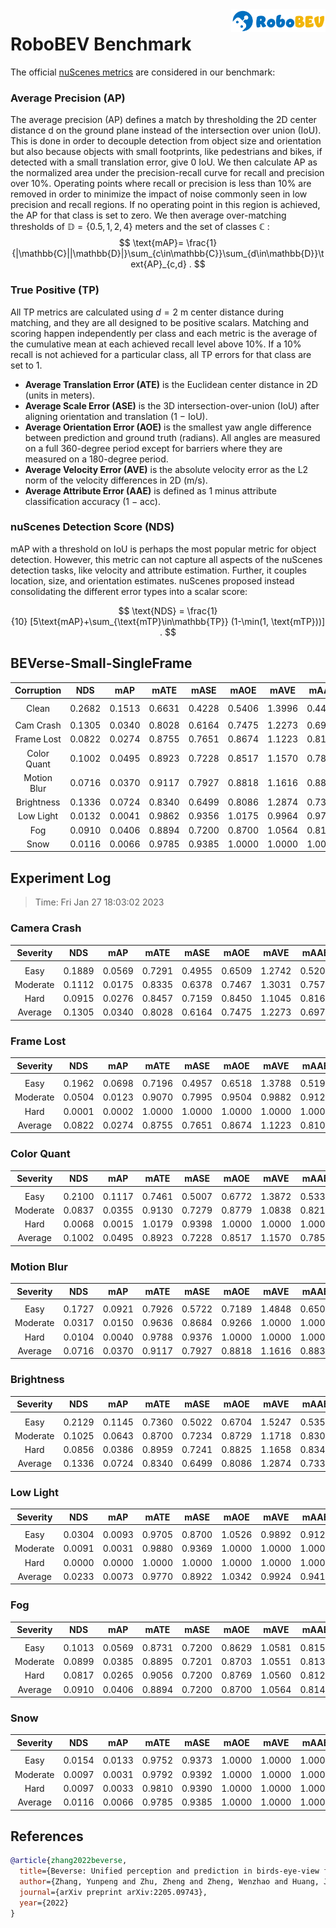 <img src="..\figs\logo2.png" align="right" width="30%">

# RoboBEV Benchmark

The official [nuScenes metrics](https://www.nuscenes.org/object-detection/?externalData=all&mapData=all&modalities=Any) are considered in our benchmark:

### Average Precision (AP)

The average precision (AP) defines a match by thresholding the 2D center distance d on the ground plane instead of the intersection over union (IoU). This is done in order to decouple detection from object size and orientation but also because objects with small footprints, like pedestrians and bikes, if detected with a small translation error, give $0$ IoU.
We then calculate AP as the normalized area under the precision-recall curve for recall and precision over 10%. Operating points where recall or precision is less than $10$% are removed in order to minimize the impact of noise commonly seen in low precision and recall regions. If no operating point in this region is achieved, the AP for that class is set to zero. We then average over-matching thresholds of $\mathbb{D}=\{0.5, 1, 2, 4\}$ meters and the set of classes $\mathbb{C}$ :
$$
\text{mAP}= \frac{1}{|\mathbb{C}||\mathbb{D}|}\sum_{c\in\mathbb{C}}\sum_{d\in\mathbb{D}}\text{AP}_{c,d} .
$$

### True Positive (TP)

All TP metrics are calculated using $d=2$ m center distance during matching, and they are all designed to be positive scalars. Matching and scoring happen independently per class and each metric is the average of the cumulative mean at each achieved recall level above $10$%. If a $10$% recall is not achieved for a particular class, all TP errors for that class are set to $1$. 

- **Average Translation Error (ATE)** is the Euclidean center distance in 2D (units in meters). 
- **Average Scale Error (ASE)** is the 3D intersection-over-union (IoU) after aligning orientation and translation ($1$ − IoU).
- **Average Orientation Error (AOE)** is the smallest yaw angle difference between prediction and ground truth (radians). All angles are measured on a full $360$-degree period except for barriers where they are measured on a $180$-degree period.
- **Average Velocity Error (AVE)** is the absolute velocity error as the L2 norm of the velocity differences in 2D (m/s).
- **Average Attribute Error (AAE)** is defined as $1$ minus attribute classification accuracy ($1$ − acc).

### nuScenes Detection Score (NDS)

mAP with a threshold on IoU is perhaps the most popular metric for object detection. However, this metric can not capture all aspects of the nuScenes detection tasks, like velocity and attribute estimation. Further, it couples location, size, and orientation estimates. nuScenes proposed instead consolidating the different error types into a scalar score:

$$
\text{NDS} = \frac{1}{10} [5\text{mAP}+\sum_{\text{mTP}\in\mathbb{TP}} (1-\min(1, \text{mTP}))] .
$$


## BEVerse-Small-SingleFrame

| **Corruption** | **NDS** | **mAP** | **mATE** | **mASE** | **mAOE** | **mAVE** | **mAAE** |
| :------------: | :-----: | :-----: | :------: | :------: | :------: | :------: | :------: |
|                |         |         |          |          |          |          |          |
|     Clean      | 0.2682 | 0.1513  | 0.6631 | 0.4228 | 0.5406 | 1.3996 | 0.4483 |
|                |         |         |          |          |          |          |          |
|   Cam Crash    | 0.1305    | 0.0340    | 0.8028     | 0.6164     | 0.7475     | 1.2273     | 0.6978     |
|   Frame Lost   | 0.0822    | 0.0274    | 0.8755     | 0.7651     | 0.8674     | 1.1223     | 0.8107     |
|  Color Quant   | 0.1002    | 0.0495    | 0.8923     | 0.7228     | 0.8517     | 1.1570     | 0.7850     |
|  Motion Blur   | 0.0716    | 0.0370    | 0.9117     | 0.7927     | 0.8818     | 1.1616     | 0.8833     |
|   Brightness   | 0.1336    | 0.0724    | 0.8340     | 0.6499     | 0.8086     | 1.2874     | 0.7333     |
|   Low Light    | 0.0132    | 0.0041    | 0.9862     | 0.9356     | 1.0175     | 0.9964     | 0.9707     |
|      Fog       | 0.0910    | 0.0406    | 0.8894     | 0.7200     | 0.8700     | 1.0564     | 0.8140     |
|      Snow      | 0.0116    | 0.0066    | 0.9785     | 0.9385     | 1.0000     | 1.0000     | 1.0000     |


## Experiment Log

> Time: Fri Jan 27 18:03:02 2023


### Camera Crash

| **Severity** | **NDS** | **mAP** | **mATE** | **mASE** | **mAOE** | **mAVE** | **mAAE** |
| :----------: | :-----: | :-----: | :------: | :------: | :------: | :------: | :------: |
|              |         |         |          |          |          |          |          |
|     Easy     | 0.1889    | 0.0569    | 0.7291     | 0.4955     | 0.6509     | 1.2742     | 0.5201     |
|   Moderate   | 0.1112    | 0.0175    | 0.8335     | 0.6378     | 0.7467     | 1.3031     | 0.7570     |
|     Hard     | 0.0915    | 0.0276    | 0.8457     | 0.7159     | 0.8450     | 1.1045     | 0.8163     |
|   Average    | 0.1305    | 0.0340    | 0.8028     | 0.6164     | 0.7475     | 1.2273     | 0.6978     |


### Frame Lost

| **Severity** | **NDS** | **mAP** | **mATE** | **mASE** | **mAOE** | **mAVE** | **mAAE** |
| :----------: | :-----: | :-----: | :------: | :------: | :------: | :------: | :------: |
|              |         |         |          |          |          |          |          |
|     Easy     | 0.1962    | 0.0698    | 0.7196     | 0.4957     | 0.6518     | 1.3788     | 0.5197     |
|   Moderate   | 0.0504    | 0.0123    | 0.9070     | 0.7995     | 0.9504     | 0.9882     | 0.9123     |
|     Hard     | 0.0001    | 0.0002    | 1.0000     | 1.0000     | 1.0000     | 1.0000     | 1.0000     |
|   Average    | 0.0822    | 0.0274    | 0.8755     | 0.7651     | 0.8674     | 1.1223     | 0.8107     |


### Color Quant

| **Severity** | **NDS** | **mAP** | **mATE** | **mASE** | **mAOE** | **mAVE** | **mAAE** |
| :----------: | :-----: | :-----: | :------: | :------: | :------: | :------: | :------: |
|              |         |         |          |          |          |          |          |
|     Easy     | 0.2100    | 0.1117    | 0.7461     | 0.5007     | 0.6772     | 1.3872     | 0.5339     |
|   Moderate   | 0.0837    | 0.0355    | 0.9130     | 0.7279     | 0.8779     | 1.0838     | 0.8211     |
|     Hard     | 0.0068    | 0.0015    | 1.0179     | 0.9398     | 1.0000     | 1.0000     | 1.0000     |
|   Average    | 0.1002    | 0.0495    | 0.8923     | 0.7228     | 0.8517     | 1.1570     | 0.7850     |


### Motion Blur

| **Severity** | **NDS** | **mAP** | **mATE** | **mASE** | **mAOE** | **mAVE** | **mAAE** |
| :----------: | :-----: | :-----: | :------: | :------: | :------: | :------: | :------: |
|              |         |         |          |          |          |          |          |
|     Easy     | 0.1727    | 0.0921    | 0.7926     | 0.5722     | 0.7189     | 1.4848     | 0.6500     |
|   Moderate   | 0.0317    | 0.0150    | 0.9636     | 0.8684     | 0.9266     | 1.0000     | 1.0000     |
|     Hard     | 0.0104    | 0.0040    | 0.9788     | 0.9376     | 1.0000     | 1.0000     | 1.0000     |
|   Average    | 0.0716    | 0.0370    | 0.9117     | 0.7927     | 0.8818     | 1.1616     | 0.8833     |


### Brightness

| **Severity** | **NDS** | **mAP** | **mATE** | **mASE** | **mAOE** | **mAVE** | **mAAE** |
| :----------: | :-----: | :-----: | :------: | :------: | :------: | :------: | :------: |
|              |         |         |          |          |          |          |          |
|     Easy     | 0.2129    | 0.1145    | 0.7360     | 0.5022     | 0.6704     | 1.5247     | 0.5351     |
|   Moderate   | 0.1025    | 0.0643    | 0.8700     | 0.7234     | 0.8729     | 1.1718     | 0.8306     |
|     Hard     | 0.0856    | 0.0386    | 0.8959     | 0.7241     | 0.8825     | 1.1658     | 0.8342     |
|   Average    | 0.1336    | 0.0724    | 0.8340     | 0.6499     | 0.8086     | 1.2874     | 0.7333     |


### Low Light

| **Severity** | **NDS** | **mAP** | **mATE** | **mASE** | **mAOE** | **mAVE** | **mAAE** |
| :----------: | :-----: | :-----: | :------: | :------: | :------: | :------: | :------: |
|              |         |         |          |          |          |          |          |
|     Easy     | 0.0304    | 0.0093    | 0.9705     | 0.8700     | 1.0526     | 0.9892     | 0.9122     |
|   Moderate   | 0.0091    | 0.0031    | 0.9880     | 0.9369     | 1.0000     | 1.0000     | 1.0000     |
|     Hard     | 0.0000    | 0.0000    | 1.0000     | 1.0000     | 1.0000     | 1.0000     | 1.0000     |
|   Average    | 0.0233    | 0.0073    | 0.9770     | 0.8922     | 1.0342     | 0.9924     | 0.9416     |


### Fog

| **Severity** | **NDS** | **mAP** | **mATE** | **mASE** | **mAOE** | **mAVE** | **mAAE** |
| :----------: | :-----: | :-----: | :------: | :------: | :------: | :------: | :------: |
|              |         |         |          |          |          |          |          |
|     Easy     | 0.1013    | 0.0569    | 0.8731     | 0.7200     | 0.8629     | 1.0581     | 0.8156     |
|   Moderate   | 0.0899    | 0.0385    | 0.8895     | 0.7201     | 0.8703     | 1.0551     | 0.8135     |
|     Hard     | 0.0817    | 0.0265    | 0.9056     | 0.7200     | 0.8769     | 1.0560     | 0.8129     |
|   Average    | 0.0910    | 0.0406    | 0.8894     | 0.7200     | 0.8700     | 1.0564     | 0.8140     |


### Snow

| **Severity** | **NDS** | **mAP** | **mATE** | **mASE** | **mAOE** | **mAVE** | **mAAE** |
| :----------: | :-----: | :-----: | :------: | :------: | :------: | :------: | :------: |
|              |         |         |          |          |          |          |          |
|     Easy     | 0.0154    | 0.0133    | 0.9752     | 0.9373     | 1.0000     | 1.0000     | 1.0000     |
|   Moderate   | 0.0097    | 0.0031    | 0.9792     | 0.9392     | 1.0000     | 1.0000     | 1.0000     |
|     Hard     | 0.0097    | 0.0033    | 0.9810     | 0.9390     | 1.0000     | 1.0000     | 1.0000     |
|   Average    | 0.0116    | 0.0066    | 0.9785     | 0.9385     | 1.0000     | 1.0000     | 1.0000     |



## References

```bib
@article{zhang2022beverse,
  title={Beverse: Unified perception and prediction in birds-eye-view for vision-centric autonomous driving},
  author={Zhang, Yunpeng and Zhu, Zheng and Zheng, Wenzhao and Huang, Junjie and Huang, Guan and Zhou, Jie and Lu, Jiwen},
  journal={arXiv preprint arXiv:2205.09743},
  year={2022}
}
```